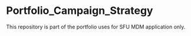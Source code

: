# Portfolio_Campaign_Strategy
This repository is part of the portfolio uses for SFU MDM application only. 
